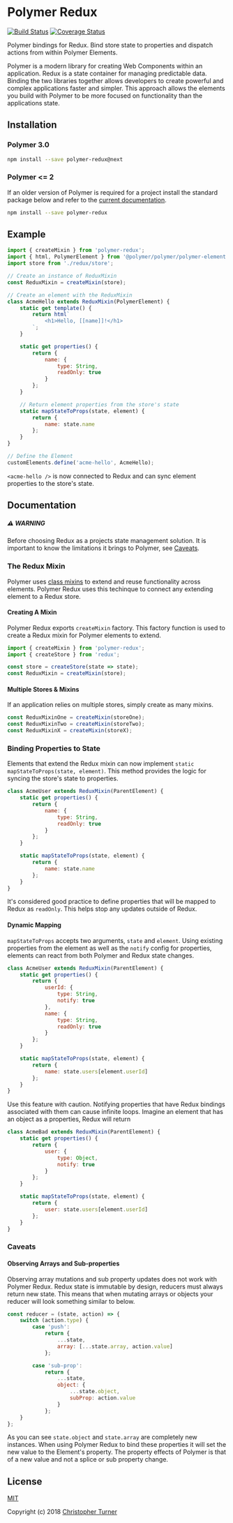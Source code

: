 # Polymer Redux

[![Build Status](https://travis-ci.org/tur-nr/polymer-redux.svg?branch=master)](https://travis-ci.org/tur-nr/polymer-redux)
[![Coverage Status](https://coveralls.io/repos/github/tur-nr/polymer-redux/badge.svg?branch=master)](https://coveralls.io/github/tur-nr/polymer-redux?branch=master)

Polymer bindings for Redux. Bind store state to properties and dispatch
actions from within Polymer Elements.

Polymer is a modern library for creating Web Components within an application.
Redux is a state container for managing predictable data. Binding the two
libraries together allows developers to create powerful and complex
applications faster and simpler. This approach allows the elements you build
with Polymer to be more focused on functionality than the applications state.

## Installation

### Polymer 3.0

```bash
npm install --save polymer-redux@next
```

### Polymer <= 2

If an older version of Polymer is required for a project install the standard package below and refer to the [current documentation](https://tur-nr.github.io/polymer-redux).

```bash
npm install --save polymer-redux
```

## Example

```javascript
import { createMixin } from 'polymer-redux';
import { html, PolymerElement } from '@polymer/polymer/polymer-element';
import store from './redux/store';

// Create an instance of ReduxMixin
const ReduxMixin = createMixin(store);

// Create an element with the ReduxMixin
class AcmeHello extends ReduxMixin(PolymerElement) {
    static get template() {
        return html`
            <h1>Hello, [[name]]!</h1>
        `;
    }

    static get properties() {
        return {
            name: {
                type: String,
                readOnly: true
            }
        };
    }

    // Return element properties from the store's state
    static mapStateToProps(state, element) {
        return {
            name: state.name
        };
    }
}

// Define the Element
customElements.define('acme-hello', AcmeHello);
```

`<acme-hello />` is now connected to Redux and can sync element properties to the store's state.

## Documentation

##### ⚠️ WARNING

Before choosing Redux as a projects state management solution. It is important to know the limitations it brings to Polymer, see [Caveats](#caveats).

### The Redux Mixin

Polymer uses [class mixins](http://justinfagnani.com/2015/12/21/real-mixins-with-javascript-classes) to extend and reuse functionality across elements. Polymer Redux uses this techinque to connect any extending element to a Redux store.

#### Creating A Mixin

Polymer Redux exports `createMixin` factory. This factory function is used to create a Redux mixin for Polymer elements to extend.

```javascript
import { createMixin } from 'polymer-redux';
import { createStore } from 'redux';

const store = createStore(state => state);
const ReduxMixin = createMixin(store);
```

#### Multiple Stores & Mixins

If an application relies on multiple stores, simply create as many mixins.

```javascript
const ReduxMixinOne = createMixin(storeOne);
const ReduxMixinTwo = createMixin(storeTwo);
const ReduxMixinX = createMixin(storeX);
```

### Binding Properties to State

Elements that extend the Redux mixin can now implement `static mapStateToProps(state, element)`. This method provides the logic for syncing the store's state to properties.

```javascript
class AcmeUser extends ReduxMixin(ParentElement) {
    static get properties() {
        return {
            name: {
                type: String,
                readOnly: true
            }
        };
    }

    static mapStateToProps(state, element) {
        return {
            name: state.name
        };
    }
}
```

It's considered good practice to define properties that will be mapped to Redux as `readOnly`. This helps stop any updates outside of Redux.

#### Dynamic Mapping

`mapStateToProps` accepts two arguments, `state` and `element`. Using existing properties from the element as well as the `notify` config for properties, elements can react from both Polymer and Redux state changes.

```javascript
class AcmeUser extends ReduxMixin(ParentElement) {
    static get properties() {
        return {
            userId: {
                type: String,
                notify: true
            },
            name: {
                type: String,
                readOnly: true
            }
        };
    }

    static mapStateToProps(state, element) {
        return {
            name: state.users[element.userId]
        };
    }
}
```

Use this feature with caution. Notifying properties that have Redux bindings associated with them can cause infinite loops. Imagine an element that has an object as a properties, Redux will return

```javascript
class AcmeBad extends ReduxMixin(ParentElement) {
    static get properties() {
        return {
            user: {
                type: Object,
                notify: true
            }
        };
    }

    static mapStateToProps(state, element) {
        return {
            user: state.users[element.userId]
        };
    }
}
```

### Caveats

#### Observing Arrays and Sub-properties

Observing array mutations and sub property updates does not work with Polymer Redux. Redux state is immutable by design, reducers must always return new state. This means that when mutating arrays or objects your reducer will look something similar to below.

```javascript
const reducer = (state, action) => {
    switch (action.type) {
        case 'push':
            return {
                ...state,
                array: [...state.array, action.value]
            };

        case 'sub-prop':
            return {
                ...state,
                object: {
                    ...state.object,
                    subProp: action.value
                }
            };
    }
};
```

As you can see `state.object` and `state.array` are completely new instances. When using Polymer Redux to bind these properties it will set the new value to the Element's property. The property effects of Polymer is that of a new value and not a splice or sub property change.

## License

[MIT](LICENSE)

Copyright (c) 2018 [Christopher Turner](https://github.com/tur-nr)
